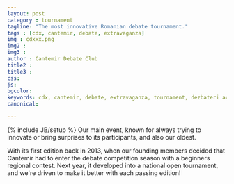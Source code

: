 ```yaml
---
layout: post
category : tournament
tagline: "The most innovative Romanian debate tournament."
tags : [cdx, cantemir, debate, extravaganza]
img : cdxxx.png
img2 : 
img3 : 
author : Cantemir Debate Club
title2 : 
title3 : 
css: 
js: 
bgcolor: 
keywords: cdx, cantemir, debate, extravaganza, tournament, dezbateri academice, ardor
canonical: 

---
```

{% include JB/setup %}
Our main event, known for always trying to innovate or bring surprises to its participants, and also our oldest. 

With its first edition back in 2013, when our founding members decided that Cantemir had to enter the debate competition season with a beginners regional contest. Next year, it developed into a national open tournament, and we're driven to make it better with each passing edition!

<iframe src="https://www.facebook.com/plugins/page.php?href=https%3A%2F%2Fwww.facebook.com%2FCantemirDebate%2F&tabs=events&width=0&height=0&small_header=false&adapt_container_width=true&hide_cover=false&show_facepile=true&appId" width="0" height="0" style="border:none;overflow:hidden" scrolling="no" frameborder="0" allowTransparency="true" allow="encrypted-media"></iframe>


